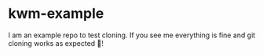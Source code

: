 # kwm-example
I am an example repo to test cloning. If you see me everything is fine and git cloning works as expected 🥳!
